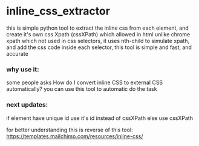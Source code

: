 # inline_css_extractor


this is simple python tool to extract the inline css from each element, and create it's own css Xpath (cssXPath) which allowed in html unlike chrome xpath which not used in css selectors, it uses nth-child to simulate xpath, and add the css code inside each selector, this tool is simple and fast, and accurate

### why use it:
some people asks How do I convert inline CSS to external CSS automatically? you can use this tool to automatic do the task

### next updates:
if element have unique id use it's id instead of cssXPath else use cssXPath

for better understanding this is reverse of this tool:
https://templates.mailchimp.com/resources/inline-css/


